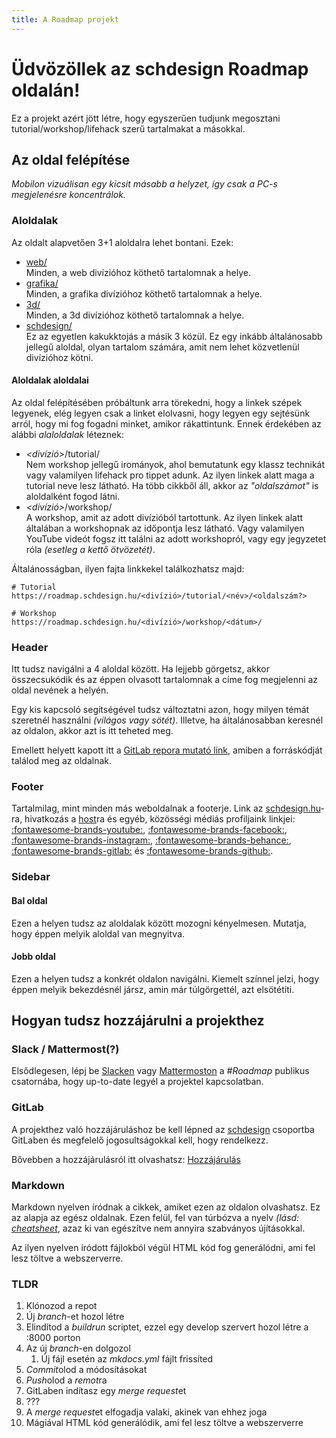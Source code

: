 ```yaml
---
title: A Roadmap projekt
---
```


# Üdvözöllek az schdesign Roadmap oldalán!

Ez a projekt azért jött létre, hogy egyszerűen tudjunk megosztani tutorial/workshop/lifehack szerű tartalmakat a másokkal.

## Az oldal felépítése

*Mobilon vizuálisan egy kicsit másabb a helyzet, így csak a PC-s megjelenésre koncentrálok.*

### Aloldalak

Az oldalt alapvetően 3+1 aloldalra lehet bontani. Ezek:

- [web/](./web/)<br>
  Minden, a web divízióhoz köthető tartalomnak a helye.
- [grafika/](./grafika/)<br>
  Minden, a grafika divízióhoz köthető tartalomnak a helye.
- [3d/](./3d/)<br>
  Minden, a 3d divízióhoz köthető tartalomnak a helye.
- [schdesign/](./schdesign/)<br>
  Ez az egyetlen kakukktojás a másik 3 közül. Ez egy inkább általánosabb jellegű aloldal, olyan tartalom számára, amit nem lehet közvetlenül divízióhoz kötni.

#### Aloldalak aloldalai

Az oldal felépítésében próbáltunk arra törekedni, hogy a linkek szépek legyenek, elég legyen csak a linket elolvasni, hogy legyen egy sejtésünk arról, hogy mi fog fogadni minket, amikor rákattintunk. Ennek érdekében az alábbi *alaloldalak* léteznek:

- *<divízió\>*/tutorial/<br>
  Nem workshop jellegű irományok, ahol bemutatunk egy klassz technikát vagy valamilyen lifehack pro tippet adunk. Az ilyen linkek alatt maga a tutorial neve lesz látható. Ha több cikkből áll, akkor az *"oldalszámot"* is aloldalként fogod látni.
- *<divízió\>*/workshop/<br>
  A workshop, amit az adott divízióból tartottunk. Az ilyen linkek alatt általában a workshopnak az időpontja lesz látható. Vagy valamilyen YouTube videót fogsz itt találni az adott workshopról, vagy egy jegyzetet róla *(esetleg a kettő ötvözetét)*.

Általánosságban, ilyen fajta linkkekel találkozhatsz majd:

```text
# Tutorial
https://roadmap.schdesign.hu/<divízió>/tutorial/<név>/<oldalszám?>

# Workshop
https://roadmap.schdesign.hu/<divízió>/workshop/<dátum>/
```

### Header

Itt tudsz navigálni a 4 aloldal között. Ha lejjebb görgetsz, akkor összecsukódik és az éppen olvasott tartalomnak a címe fog megjelenni az oldal nevének a helyén.

Egy kis kapcsoló segítségével tudsz változtatni azon, hogy milyen témát szeretnél használni *(világos vagy sötét)*. Illetve, ha általánosabban keresnél az oldalon, akkor azt is itt teheted meg.

Emellett helyett kapott itt a [GitLab repora mutató link](https://git.sch.bme.hu/schdesign/roadmap), amiben a forráskódját találod meg az oldalnak.

### Footer

Tartalmilag, mint minden más weboldalnak a footerje. Link az [schdesign.hu](https://schdesign.hu/)-ra, hivatkozás a [host](https://kszk.sch.bme.hu/)ra és egyéb, közösségi médiás profiljaink linkjei: [:fontawesome-brands-youtube:](https://www.youtube.com/channel/UCrpoUHr-I8VjjLgXUz-AV6Q), [:fontawesome-brands-facebook:](https://www.facebook.com/schonherzdesignstudio/), [:fontawesome-brands-instagram:](https://www.instagram.com/schdesign.hu/), [:fontawesome-brands-behance:](https://www.behance.net/wearethesds/), [:fontawesome-brands-gitlab:](https://git.sch.bme.hu/schdesign) és [:fontawesome-brands-github:](https://github.com/simonyiszk).

### Sidebar

#### Bal oldal

Ezen a helyen tudsz az aloldalak között mozogni kényelmesen. Mutatja, hogy éppen melyik aloldal van megnyitva.

#### Jobb oldal

Ezen a helyen tudsz a konkrét oldalon navigálni. Kiemelt színnel jelzi, hogy éppen melyik bekezdésnél jársz, amin már túlgörgettél, azt elsötétíti.

## Hogyan tudsz hozzájárulni a projekthez

### Slack / Mattermost(?)

Elsődlegesen, lépj be [Slacken](https://schdesign.slack.com/archives/C019S43GNC8) vagy [Mattermoston](https://mattermost.schdesign.hu/) a *#Roadmap* publikus csatornába, hogy up-to-date legyél a projektel kapcsolatban.

### GitLab

A projekthez való hozzájáruláshoz be kell lépned az [schdesign](https://git.sch.bme.hu/schdesign) csoportba GitLaben és megfelelő jogosultságokkal kell, hogy rendelkezz.

Bővebben a hozzájárulásról itt olvashatsz: [Hozzájárulás](/schdesign/tutorial/hozzajarulas/)

### Markdown

Markdown nyelven íródnak a cikkek, amiket ezen az oldalon olvashatsz. Ez az alapja az egész oldalnak. Ezen felül, fel van túrbózva a nyelv *(lásd: [cheatsheet](./schdesign/tutorial/markdown-cheatsheet/)*, azaz ki van egészítve nem annyira szabványos újításokkal.

Az ilyen nyelven íródott fájlokból végül HTML kód fog generálódni, ami fel lesz töltve a webszerverre.

### TLDR

1. Klónozod a repot
2. Új <i>branch</i>-et hozol létre
3. Elindítod a <i>buildrun</i> scriptet, ezzel egy develop szervert hozol létre a :8000 porton
4. Az új <i>branch</i>-en dolgozol
    1. Új fájl esetén az <i>mkdocs.yml</i> fájlt frissíted
5. <i>Commit</i>olod a módosításokat
6. <i>Push</i>olod a <i>remot</i>ra
7. GitLaben indítasz egy <i>merge request</i>et
8. ???
9. A <i>merge request</i>et elfogadja valaki, akinek van ehhez joga
10. Mágiával HTML kód generálódik, ami fel lesz töltve a webszerverre